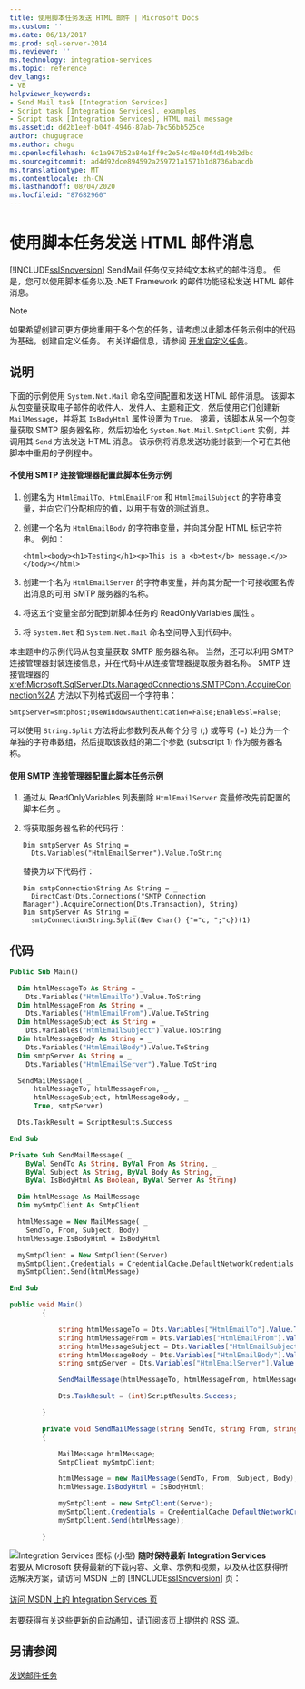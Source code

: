 ```yaml
---
title: 使用脚本任务发送 HTML 邮件 | Microsoft Docs
ms.custom: ''
ms.date: 06/13/2017
ms.prod: sql-server-2014
ms.reviewer: ''
ms.technology: integration-services
ms.topic: reference
dev_langs:
- VB
helpviewer_keywords:
- Send Mail task [Integration Services]
- Script task [Integration Services], examples
- Script task [Integration Services], HTML mail message
ms.assetid: dd2b1eef-b04f-4946-87ab-7bc56bb525ce
author: chugugrace
ms.author: chugu
ms.openlocfilehash: 6c1a967b52a84e1ff9c2e54c48e40f4d149b2dbc
ms.sourcegitcommit: ad4d92dce894592a259721a1571b1d8736abacdb
ms.translationtype: MT
ms.contentlocale: zh-CN
ms.lasthandoff: 08/04/2020
ms.locfileid: "87682960"
---
```

# <a name="sending-an-html-mail-message-with-the-script-task"></a>使用脚本任务发送 HTML 邮件消息
  [!INCLUDE[ssISnoversion](../../includes/ssisnoversion-md.md)] SendMail 任务仅支持纯文本格式的邮件消息。 但是，您可以使用脚本任务以及 .NET Framework 的邮件功能轻松发送 HTML 邮件消息。

> [!NOTE]
>  如果希望创建可更方便地重用于多个包的任务，请考虑以此脚本任务示例中的代码为基础，创建自定义任务。 有关详细信息，请参阅 [开发自定义任务](../extending-packages-custom-objects/task/developing-a-custom-task.md)。

## <a name="description"></a>说明
 下面的示例使用 `System.Net.Mail` 命名空间配置和发送 HTML 邮件消息。 该脚本从包变量获取电子邮件的收件人、发件人、主题和正文，然后使用它们创建新 `MailMessag`e，并将其 `IsBodyHtml` 属性设置为 `True`。 接着，该脚本从另一个包变量获取 SMTP 服务器名称，然后初始化 `System.Net.Mail.SmtpClient` 实例，并调用其 `Send` 方法发送 HTML 消息。 该示例将消息发送功能封装到一个可在其他脚本中重用的子例程中。

#### <a name="to-configure-this-script-task-example-without-an-smtp-connection-manager"></a>不使用 SMTP 连接管理器配置此脚本任务示例

1.  创建名为 `HtmlEmailTo`、`HtmlEmailFrom` 和 `HtmlEmailSubject` 的字符串变量，并向它们分配相应的值，以用于有效的测试消息。

2.  创建一个名为 `HtmlEmailBody` 的字符串变量，并向其分配 HTML 标记字符串。 例如：

    ```
    <html><body><h1>Testing</h1><p>This is a <b>test</b> message.</p></body></html>
    ```

3.  创建一个名为 `HtmlEmailServer` 的字符串变量，并向其分配一个可接收匿名传出消息的可用 SMTP 服务器的名称。

4.  将这五个变量全部分配到新脚本任务的 ReadOnlyVariables 属性  。

5.  将 `System.Net` 和 `System.Net.Mail` 命名空间导入到代码中。

 本主题中的示例代码从包变量获取 SMTP 服务器名称。 当然，还可以利用 SMTP 连接管理器封装连接信息，并在代码中从连接管理器提取服务器名称。 SMTP 连接管理器的 <xref:Microsoft.SqlServer.Dts.ManagedConnections.SMTPConn.AcquireConnection%2A> 方法以下列格式返回一个字符串：

 `SmtpServer=smtphost;UseWindowsAuthentication=False;EnableSsl=False;`

 可以使用 `String.Split` 方法将此参数列表从每个分号 (;) 或等号 (=) 处分为一个单独的字符串数组，然后提取该数组的第二个参数 (subscript 1) 作为服务器名称。

#### <a name="to-configure-this-script-task-example-with-an-smtp-connection-manager"></a>使用 SMTP 连接管理器配置此脚本任务示例

1.  通过从 ReadOnlyVariables 列表删除 `HtmlEmailServer` 变量修改先前配置的脚本任务  。

2.  将获取服务器名称的代码行：

    ```
    Dim smtpServer As String = _
      Dts.Variables("HtmlEmailServer").Value.ToString
    ```

     替换为以下代码行：

    ```
    Dim smtpConnectionString As String = _
      DirectCast(Dts.Connections("SMTP Connection Manager").AcquireConnection(Dts.Transaction), String)
    Dim smtpServer As String = _
      smtpConnectionString.Split(New Char() {"="c, ";"c})(1)
    ```

## <a name="code"></a>代码

```vb
Public Sub Main()

  Dim htmlMessageTo As String = _
    Dts.Variables("HtmlEmailTo").Value.ToString
  Dim htmlMessageFrom As String = _
    Dts.Variables("HtmlEmailFrom").Value.ToString
  Dim htmlMessageSubject As String = _
    Dts.Variables("HtmlEmailSubject").Value.ToString
  Dim htmlMessageBody As String = _
    Dts.Variables("HtmlEmailBody").Value.ToString
  Dim smtpServer As String = _
    Dts.Variables("HtmlEmailServer").Value.ToString

  SendMailMessage( _
      htmlMessageTo, htmlMessageFrom, _
      htmlMessageSubject, htmlMessageBody, _
      True, smtpServer)

  Dts.TaskResult = ScriptResults.Success

End Sub

Private Sub SendMailMessage( _
    ByVal SendTo As String, ByVal From As String, _
    ByVal Subject As String, ByVal Body As String, _
    ByVal IsBodyHtml As Boolean, ByVal Server As String)

  Dim htmlMessage As MailMessage
  Dim mySmtpClient As SmtpClient

  htmlMessage = New MailMessage( _
    SendTo, From, Subject, Body)
  htmlMessage.IsBodyHtml = IsBodyHtml

  mySmtpClient = New SmtpClient(Server)
  mySmtpClient.Credentials = CredentialCache.DefaultNetworkCredentials
  mySmtpClient.Send(htmlMessage)

End Sub
```

```csharp
public void Main()
        {

            string htmlMessageTo = Dts.Variables["HtmlEmailTo"].Value.ToString();
            string htmlMessageFrom = Dts.Variables["HtmlEmailFrom"].Value.ToString();
            string htmlMessageSubject = Dts.Variables["HtmlEmailSubject"].Value.ToString();
            string htmlMessageBody = Dts.Variables["HtmlEmailBody"].Value.ToString();
            string smtpServer = Dts.Variables["HtmlEmailServer"].Value.ToString();

            SendMailMessage(htmlMessageTo, htmlMessageFrom, htmlMessageSubject, htmlMessageBody, true, smtpServer);

            Dts.TaskResult = (int)ScriptResults.Success;

        }

        private void SendMailMessage(string SendTo, string From, string Subject, string Body, bool IsBodyHtml, string Server)
        {

            MailMessage htmlMessage;
            SmtpClient mySmtpClient;

            htmlMessage = new MailMessage(SendTo, From, Subject, Body);
            htmlMessage.IsBodyHtml = IsBodyHtml;

            mySmtpClient = new SmtpClient(Server);
            mySmtpClient.Credentials = CredentialCache.DefaultNetworkCredentials;
            mySmtpClient.Send(htmlMessage);

        }
```

![Integration Services 图标 (小型) ](../media/dts-16.gif "集成服务图标（小）")  **随时保持最新 Integration Services**<br /> 若要从 Microsoft 获得最新的下载内容、文章、示例和视频，以及从社区获得所选解决方案，请访问 MSDN 上的 [!INCLUDE[ssISnoversion](../../includes/ssisnoversion-md.md)] 页：<br /><br /> [访问 MSDN 上的 Integration Services 页](https://go.microsoft.com/fwlink/?LinkId=136655)<br /><br /> 若要获得有关这些更新的自动通知，请订阅该页上提供的 RSS 源。

## <a name="see-also"></a>另请参阅
 [发送邮件任务](../control-flow/send-mail-task.md)


